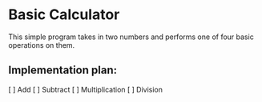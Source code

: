 # Basic Calculator

This simple program takes in two numbers and performs one of four basic operations on them. 

## Implementation plan:
[ ] Add
[ ] Subtract
[ ] Multiplication
[ ] Division
